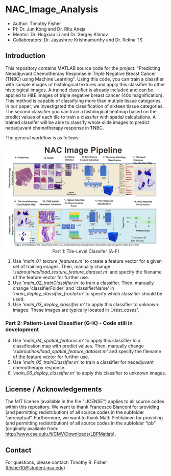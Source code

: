 # NAC_Image_Analysis
- Author: Timothy Fisher
- PI: Dr. Jun Kong and Dr. Ritu Aneja
- Mentor: Dr. Hogxiao Li and Dr. Sergey Klimov
- Collaborators: Dr. Jayashree Krishnamurthy and Dr. Rekha TS

## Introduction
This repository contains MATLAB source code for the project: "Predicting Neoadjuvant Chemotherapy Response in Triple Negative Breast Cancer (TNBC) using Machine Learning". Using this code, you can train a classifier with sample images of histological textures and apply this classifier to other histological images. A trained classifier is already included and can be applied to H&E images of triple negative breast cancer (40x magnification).  This method is capable of classifying more than mutiple tissue categories. In our paper, we investigated the classification of sixteen tissue categories. The second classifier you can train a histological heatmap based on the predict values of each tile to train a classifer with spatial calculations. A trained classifer will be able to classify whole slide images to predict neoadjuvant chemotherapy response in TNBC. 


The general workflow is as follows:

<p align="center"> 
   <img src="https://github.com/timothyfisherphd/NAC_Image_Analysis/blob/master/Small_NAC_Pipeline.png" align="center"


### Part 1: Tile-Level Classifer (A-F)
1. Use *'main_01_texture_features.m'* to create a feature vector for a given set of training images. Then, manually change *'subroutines/load_testure_feature_dataset.m'* and specify the filename of the feature vector for further use.
2. Use *'main_02_trainClassifier.m'* to train a classifier. Then, manually change 'classifierFolder' and 'classifierName' in *'main_deploy_classifier_fractal.m'* to specify which classifier should be used.
3. Use *'main_03_deploy_classifier.m'* to apply this classifier to unknown images. These images are typically located in *'./test_cases'*.
### Part 2: Patient-Level Classifier (G-K) - Code still in development
4. Use *'main_04_spatial_features.m'* to apply this classifier to a classification map with predict values.  Then, manually change *'subroutines/load_spatial_feature_dataset.m'* and specify the filename of the feature vector for further use.
5. Use *'main_05_trainClassifier.m'* to train a classifier for neoadjuvant chemotherapy response.
6. *'main_06_deploy_classifier.m'* to apply this classifier to unknown images. 


## License / Acknowledgements

The MIT license (available in the file "LICENSE") applies to all source codes within this repository. We want to thank Francesco Bianconi for providing (and permitting redistribution) of all source codes in the subfolder “perceptual”. Furthermore, we want to thank Matti Pietikäinen for providing (and permitting redistribution) of all source codes in the subfolder “lpb” (originally available from: http://www.cse.oulu.fi/CMV/Downloads/LBPMatlab).

## Contact
For questions, please contact: Timothy B. Fisher (tfisher10@student.gsu.edu)
